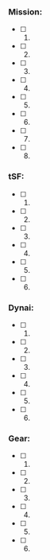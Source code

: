 ### Mission:
 - [ ] 1. 
 - [ ] 2. 
 - [ ] 3. 
 - [ ] 4. 
 - [ ] 5. 
 - [ ] 6. 
 - [ ] 7. 
 - [ ] 8. 

### tSF:
 - [ ] 1. 
 - [ ] 2. 
 - [ ] 3. 
 - [ ] 4. 
 - [ ] 5. 
 - [ ] 6. 

### Dynai:
 - [ ] 1. 
 - [ ] 2. 
 - [ ] 3. 
 - [ ] 4. 
 - [ ] 5. 
 - [ ] 6. 


### Gear:
 - [ ] 1. 
 - [ ] 2. 
 - [ ] 3. 
 - [ ] 4. 
 - [ ] 5. 
 - [ ] 6. 
